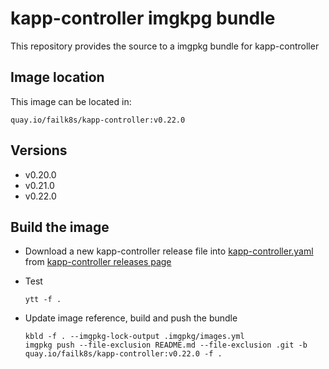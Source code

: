 # kapp-controller imgkpg bundle
This repository provides the source to a imgpkg bundle for kapp-controller

## Image location
This image can be located in:

```
quay.io/failk8s/kapp-controller:v0.22.0
```

## Versions

- v0.20.0
- v0.21.0
- v0.22.0


## Build the image

- Download a new kapp-controller release file into [kapp-controller.yaml](./base-files/kapp-controller.yaml) from [kapp-controller releases page](https://github.com/vmware-tanzu/carvel-kapp-controller/releases)

- Test
  ```
  ytt -f .
  ```
- Update image reference, build and push the bundle
  ```
  kbld -f . --imgpkg-lock-output .imgpkg/images.yml
  imgpkg push --file-exclusion README.md --file-exclusion .git -b quay.io/failk8s/kapp-controller:v0.22.0 -f .
  ```

